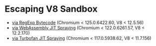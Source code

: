 # Escaping V8 Sandbox

- [via RegExp Bytecode](./via%20RegExp%20Bytecode) (Chromium < 125.0.6422.60, V8 < 12.5.56)
- [via WebAssembly JIT Spraying](./via%20WebAssembly%20JIT%20Spraying) (Chromium < 122.0.6261.57, V8 < 12.2.170)
- [via Turbofan JIT Spraying](./via%20Turbofan%20JIT%20Spraying) (Chromium < 117.0.5938.62, V8 < 11.7.156)
